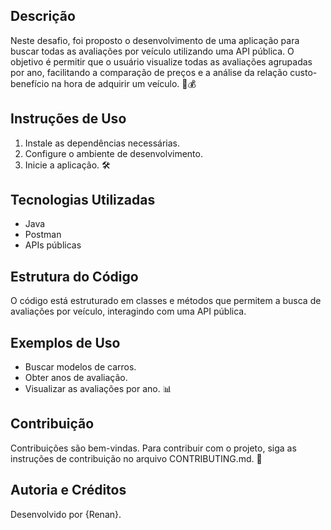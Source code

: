 ## Descrição
Neste desafio, foi proposto o desenvolvimento de uma aplicação para buscar todas as avaliações por veículo utilizando uma API pública. O objetivo é permitir que o usuário visualize todas as avaliações agrupadas por ano, facilitando a comparação de preços e a análise da relação custo-benefício na hora de adquirir um veículo. 🚗💰

## Instruções de Uso
1. Instale as dependências necessárias.
2. Configure o ambiente de desenvolvimento.
3. Inicie a aplicação. 🛠️

## Tecnologias Utilizadas
- Java
- Postman
- APIs públicas

## Estrutura do Código
O código está estruturado em classes e métodos que permitem a busca de avaliações por veículo, interagindo com uma API pública.

## Exemplos de Uso
- Buscar modelos de carros.
- Obter anos de avaliação.
- Visualizar as avaliações por ano. 📊

## Contribuição
Contribuições são bem-vindas. Para contribuir com o projeto, siga as instruções de contribuição no arquivo CONTRIBUTING.md. 🤝

## Autoria e Créditos
Desenvolvido por {Renan}.

                    
